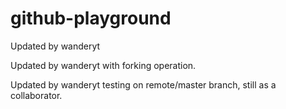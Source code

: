 # github-playground

Updated by wanderyt

Updated by wanderyt with forking operation.

Updated by wanderyt testing on remote/master branch, still as a collaborator.